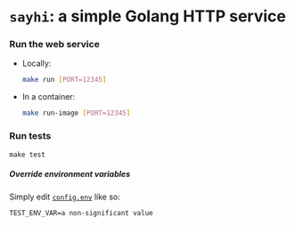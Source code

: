 # `sayhi`: a simple Golang HTTP service

### Run the web service
- Locally:
    ```bash
    make run [PORT=12345]
    ```
- In a container:
    ```bash
    make run-image [PORT=12345] 
    ```

### Run tests
```
make test 
```

##### Override environment variables
Simply edit [`config.env`](config.env) like so:
```dotenv
TEST_ENV_VAR=a non-significant value
```
